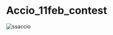 # Accio_11feb_contest
![ssaccio](https://user-images.githubusercontent.com/35336213/218252617-93f8a402-90d2-463a-97da-607c21f56366.png)

